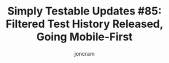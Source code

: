 ---
layout: default
title: "Simply Testable Updates #85: Filtered Test History Released, Going Mobile-First"
author: joncram
newsletter:
    issue_number: 85th
    url: https://us5.campaign-archive2.com/?u=ac75e33d993d2b502e333ddd0&amp;id=d236e71cae
    highlights:
        - Filtered test history released
        - Going mobile-first
    closing_sentence: Expect the next newsletter in a week from now on 23 April 2014
---